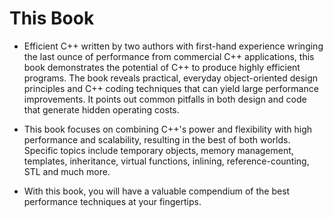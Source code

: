 # This Book

- Efficient C++ written by two authors with first-hand experience wringing the last ounce of performance from commercial C++ applications, this book demonstrates the potential of C++ to produce highly efficient programs. The book reveals practical, everyday object-oriented design principles and C++ coding techniques that can yield large performance improvements. It points out common pitfalls in both design and code that generate hidden operating costs.

- This book focuses on combining C++'s power and flexibility with high performance and scalability, resulting in the best of both worlds. Specific topics include temporary objects, memory management, templates, inheritance, virtual functions, inlining, reference-counting, STL and much more.

- With this book, you will have a valuable compendium of the best performance techniques at your fingertips.
